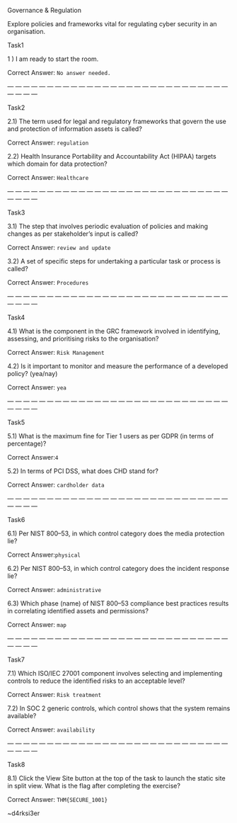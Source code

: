 Governance & Regulation

Explore policies and frameworks vital for regulating cyber security in an organisation.


Task1

1 ) I am ready to start the room.

Correct Answer: ```No answer needed.```

— — — — — — — — — — — — — — — — — — — — — — — — — — — — — — — —

Task2

2.1) The term used for legal and regulatory frameworks that govern the use and protection of information assets is called?

Correct Answer: ```regulation```

2.2) Health Insurance Portability and Accountability Act (HIPAA) targets which domain for data protection?

Correct Answer: ```Healthcare```

— — — — — — — — — — — — — — — — — — — — — — — — — — — — — — — —

Task3

3.1) The step that involves periodic evaluation of policies and making changes as per stakeholder’s input is called?

Correct Answer: ```review and update```

3.2) A set of specific steps for undertaking a particular task or process is called?

Correct Answer: ```Procedures```

— — — — — — — — — — — — — — — — — — — — — — — — — — — — — — — —

Task4

4.1) What is the component in the GRC framework involved in identifying, assessing, and prioritising risks to the organisation?

Correct Answer: ```Risk Management```

4.2) Is it important to monitor and measure the performance of a developed policy? (yea/nay)

Correct Answer: ```yea```

— — — — — — — — — — — — — — — — — — — — — — — — — — — — — — — —

Task5

5.1) What is the maximum fine for Tier 1 users as per GDPR (in terms of percentage)?

Correct Answer:```4```

5.2) In terms of PCI DSS, what does CHD stand for?

Correct Answer: ```cardholder data```

— — — — — — — — — — — — — — — — — — — — — — — — — — — — — — — —

Task6

6.1) Per NIST 800–53, in which control category does the media protection lie?

Correct Answer:```physical```

6.2) Per NIST 800–53, in which control category does the incident response lie?

Correct Answer: ```administrative```

6.3) Which phase (name) of NIST 800–53 compliance best practices results in correlating identified assets and permissions?

Correct Answer: ```map```

— — — — — — — — — — — — — — — — — — — — — — — — — — — — — — — —

Task7

7.1) Which ISO/IEC 27001 component involves selecting and implementing controls to reduce the identified risks to an acceptable level?

Correct Answer: ```Risk treatment```

7.2) In SOC 2 generic controls, which control shows that the system remains available?

Correct Answer: ```availability```

— — — — — — — — — — — — — — — — — — — — — — — — — — — — — — — —

Task8

8.1) Click the View Site button at the top of the task to launch the static site in split view. What is the flag after completing the exercise?

Correct Answer: ```THM{SECURE_1001}```

~d4rksi3er
